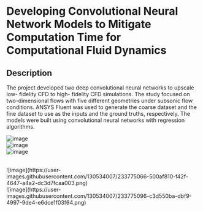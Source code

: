 <h1> Developing Convolutional Neural Network Models to Mitigate Computation Time for Computational Fluid Dynamics </h1>
<h2> Description </h2>
The project developed two deep convolutional neural networks to upscale low- fidelity CFD to high- fidelity CFD simulations. The study focused on two-dimensional flows with five different geometries under subsonic flow conditions. ANSYS Fluent was used to generate the coarse dataset and the fine dataset to use as the inputs and the ground truths, respectively. The models were built using convolutional neural networks with regression algorithms.
<br/>

![image](https://user-images.githubusercontent.com/130534007/233774850-413bcace-890f-4c6b-a08e-2a2929c463be.png)
<br/>
![image](https://user-images.githubusercontent.com/130534007/233774851-acfea444-7f11-4550-b921-2a2c8b09e8ca.png)
<br/>
![image](https://user-images.githubusercontent.com/130534007/233775028-d30ae795-3d04-4307-a282-d0487002c675.png)

<br/>
![image](https://user-images.githubusercontent.com/130534007/233775066-500af810-f42f-4647-a4a2-dc3d7fcaa003.png)
<br/>
![image](https://user-images.githubusercontent.com/130534007/233775096-c3d550ba-dbf9-4997-9de4-e6dce1f03f64.png)

